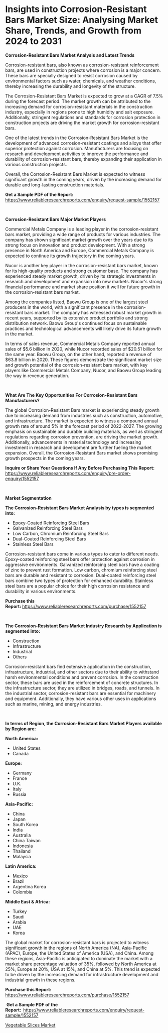 <p><h1>Insights into Corrosion-Resistant Bars Market Size: Analysing Market Share, Trends, and Growth from 2024 to 2031</h1></p><p><strong>Corrosion-Resistant Bars Market Analysis and Latest Trends</strong></p>
<p><p>Corrosion-resistant bars, also known as corrosion-resistant reinforcement bars, are used in construction projects where corrosion is a major concern. These bars are specially designed to resist corrosion caused by environmental factors such as water, chemicals, and weather conditions, thereby increasing the durability and longevity of the structure.</p><p>The Corrosion-Resistant Bars Market is expected to grow at a CAGR of 7.5% during the forecast period. The market growth can be attributed to the increasing demand for corrosion-resistant materials in the construction industry, especially in regions prone to high humidity and salt exposure. Additionally, stringent regulations and standards for corrosion protection in construction projects are driving the market growth for corrosion-resistant bars.</p><p>One of the latest trends in the Corrosion-Resistant Bars Market is the development of advanced corrosion-resistant coatings and alloys that offer superior protection against corrosion. Manufacturers are focusing on research and development activities to improve the performance and durability of corrosion-resistant bars, thereby expanding their application in various construction projects.</p><p>Overall, the Corrosion-Resistant Bars Market is expected to witness significant growth in the coming years, driven by the increasing demand for durable and long-lasting construction materials.</p></p>
<p><strong>Get a Sample PDF of the Report:&nbsp;</strong> <a href="https://www.reliableresearchreports.com/enquiry/request-sample/1552157">https://www.reliableresearchreports.com/enquiry/request-sample/1552157</a></p>
<p>&nbsp;</p>
<p><strong>Corrosion-Resistant Bars Major Market Players</strong></p>
<p><p>Commercial Metals Company is a leading player in the corrosion-resistant bars market, providing a wide range of products for various industries. The company has shown significant market growth over the years due to its strong focus on innovation and product development. With a strong presence in North America and Europe, Commercial Metals Company is expected to continue its growth trajectory in the coming years.</p><p>Nucor is another key player in the corrosion-resistant bars market, known for its high-quality products and strong customer base. The company has experienced steady market growth, driven by its strategic investments in research and development and expansion into new markets. Nucor's strong financial performance and market share position it well for future growth in the corrosion-resistant bars market.</p><p>Among the companies listed, Baowu Group is one of the largest steel producers in the world, with a significant presence in the corrosion-resistant bars market. The company has witnessed robust market growth in recent years, supported by its extensive product portfolio and strong distribution network. Baowu Group's continued focus on sustainable practices and technological advancements will likely drive its future growth in the market.</p><p>In terms of sales revenue, Commercial Metals Company reported annual sales of $5.6 billion in 2020, while Nucor recorded sales of $20.51 billion for the same year. Baowu Group, on the other hand, reported a revenue of $63.8 billion in 2020. These figures demonstrate the significant market size and growth potential of the corrosion-resistant bars market, with key players like Commercial Metals Company, Nucor, and Baowu Group leading the way in revenue generation.</p></p>
<p>&nbsp;</p>
<p><strong>What Are The Key Opportunities For Corrosion-Resistant Bars Manufacturers?</strong></p>
<p><p>The global Corrosion-Resistant Bars market is experiencing steady growth due to increasing demand from industries such as construction, automotive, and infrastructure. The market is expected to witness a compound annual growth rate of around 5% in the forecast period of 2022-2027. The growing emphasis on sustainable and durable building materials, as well as stringent regulations regarding corrosion prevention, are driving the market growth. Additionally, advancements in material technology and increasing investment in research and development are further fueling the market expansion. Overall, the Corrosion-Resistant Bars market shows promising growth prospects in the coming years.</p></p>
<p><strong>Inquire or Share Your Questions If Any Before Purchasing This Report:</strong> <a href="https://www.reliableresearchreports.com/enquiry/pre-order-enquiry/1552157">https://www.reliableresearchreports.com/enquiry/pre-order-enquiry/1552157</a></p>
<p>&nbsp;</p>
<p><strong>Market Segmentation</strong></p>
<p><strong>The Corrosion-Resistant Bars Market Analysis by types is segmented into:</strong></p>
<p><ul><li>Epoxy-Coated Reinforcing Steel Bars</li><li>Galvanized Reinforcing Steel Bars</li><li>Low Carbon, Chromium Reinforcing Steel Bars</li><li>Dual-Coated Reinforcing Steel Bars</li><li>Stainless Steel Bars</li></ul></p>
<p><p>Corrosion-resistant bars come in various types to cater to different needs. Epoxy-coated reinforcing steel bars offer protection against corrosion in aggressive environments. Galvanized reinforcing steel bars have a coating of zinc to prevent rust formation. Low carbon, chromium reinforcing steel bars are durable and resistant to corrosion. Dual-coated reinforcing steel bars combine two types of protection for enhanced durability. Stainless steel bars are a popular choice for their high corrosion resistance and durability in various environments.</p></p>
<p><strong>Purchase this Report:&nbsp;</strong><a href="https://www.reliableresearchreports.com/purchase/1552157">https://www.reliableresearchreports.com/purchase/1552157</a></p>
<p>&nbsp;</p>
<p><strong>The Corrosion-Resistant Bars Market Industry Research by Application is segmented into:</strong></p>
<p><ul><li>Construction</li><li>Infrastructure</li><li>Industrial</li><li>Others</li></ul></p>
<p><p>Corrosion-resistant bars find extensive application in the construction, infrastructure, industrial, and other sectors due to their ability to withstand harsh environmental conditions and prevent corrosion. In the construction sector, these bars are used in the reinforcement of concrete structures. In the infrastructure sector, they are utilized in bridges, roads, and tunnels. In the industrial sector, corrosion-resistant bars are essential for machinery and equipment. Additionally, they have various other uses in applications such as marine, mining, and energy industries.</p></p>
<p>&nbsp;</p>
<p><strong>In terms of Region, the Corrosion-Resistant Bars Market Players available by Region are:</strong></p>
<p>
    <p> <strong> North America: </strong>
        <ul>
            <li>United States</li>
            <li>Canada</li>
        </ul>
        </p> 
    <p> <strong> Europe: </strong>
        <ul>
            <li>Germany</li>
            <li>France</li>
            <li>U.K.</li>
            <li>Italy</li>
            <li>Russia</li>
        </ul>
        </p> 
    <p> <strong> Asia-Pacific: </strong>
        <ul>
            <li>China</li>
            <li>Japan</li>
            <li>South Korea</li>
            <li>India</li>
            <li>Australia</li>
            <li>China Taiwan</li>
            <li>Indonesia</li>
            <li>Thailand</li>
            <li>Malaysia</li>
        </ul>
        </p> 
    <p> <strong> Latin America: </strong>
        <ul>
            <li>Mexico</li>
            <li>Brazil</li>
            <li>Argentina Korea</li>
            <li>Colombia</li>
        </ul>
        </p> 
    <p> <strong> Middle East & Africa: </strong>
        <ul>
            <li>Turkey</li>
            <li>Saudi</li>
            <li>Arabia</li>
            <li>UAE</li>
            <li>Korea</li>
        </ul>
    </p>
    </p>
<p><p>The global market for corrosion-resistant bars is projected to witness significant growth in the regions of North America (NA), Asia-Pacific (APAC), Europe, the United States of America (USA), and China. Among these regions, Asia-Pacific is anticipated to dominate the market with a market share percentage valuation of 35%, followed by North America at 25%, Europe at 20%, USA at 15%, and China at 5%. This trend is expected to be driven by the increasing demand for infrastructure development and industrial growth in these regions.</p></p>
<p><strong>Purchase this Report: </strong><a href="https://www.reliableresearchreports.com/purchase/1552157">https://www.reliableresearchreports.com/purchase/1552157</a></p>
<p>&nbsp;<strong>Get a Sample PDF of the Report:&nbsp;&nbsp;</strong><a href="https://www.reliableresearchreports.com/enquiry/request-sample/1552157">https://www.reliableresearchreports.com/enquiry/request-sample/1552157</a></p>
<p><strong></strong></p>
<p><p><a href="https://sulfuric-clavicle-d39.notion.site/Global-Vegetable-Slices-Market-Size-and-Market-Trends-Insights-and-Projections-from-2024-to-2031-2e2d98ae35104d4aa8708a968050cc1b">Vegetable Slices Market</a></p></p>